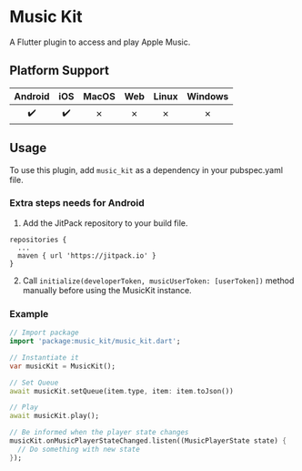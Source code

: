 # Music Kit

A Flutter plugin to access and play Apple Music.

## Platform Support

| Android | iOS | MacOS | Web | Linux | Windows |
| :-----: | :-: | :---: | :-: | :---: | :-----: |
|   ✔️    | ✔️  |   ✗   |  ✗  |   ✗   |    ✗    |

## Usage

To use this plugin, add `music_kit` as a dependency in your pubspec.yaml file.

### Extra steps needs for Android

1. Add the JitPack repository to your build file.

```
repositories {
  ...
  maven { url 'https://jitpack.io' }
}
```

2. Call `initialize(developerToken, musicUserToken: [userToken])` method manually
   before using the MusicKit instance.

### Example

```dart
// Import package
import 'package:music_kit/music_kit.dart';

// Instantiate it
var musicKit = MusicKit();

// Set Queue
await musicKit.setQueue(item.type, item: item.toJson())

// Play
await musicKit.play();

// Be informed when the player state changes
musicKit.onMusicPlayerStateChanged.listen((MusicPlayerState state) {
  // Do something with new state
});
```
